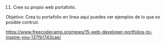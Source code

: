11. Cree su propio web portafolio.

Objetivo: Crea tu portafolio en linea aqui puedes ver ejemplos de lo que es posible contruir. 


https://www.freecodecamp.org/news/15-web-developer-portfolios-to-inspire-you-137fb1743cae/